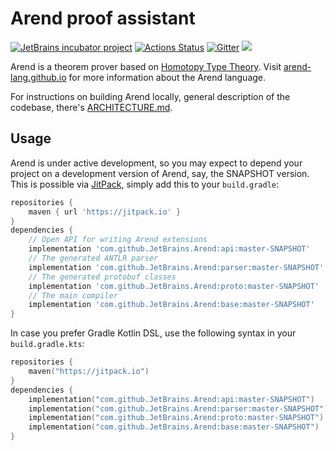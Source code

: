 # Arend proof assistant

[![JetBrains incubator project](https://jb.gg/badges/official.svg)](https://confluence.jetbrains.com/display/ALL/JetBrains+on+GitHub)
[![Actions Status](https://github.com/JetBrains/Arend/workflows/gradle/badge.svg)](https://github.com/JetBrains/Arend/actions)
[![Gitter](https://badges.gitter.im/arend-lang/community.svg)](https://gitter.im/arend-lang/community?utm_source=badge&utm_medium=badge&utm_campaign=pr-badge)
[![](https://jitpack.io/v/JetBrains/Arend.svg)](https://jitpack.io/#JetBrains/Arend)

Arend is a theorem prover based on [Homotopy Type Theory](https://ncatlab.org/nlab/show/homotopy+type+theory).
Visit [arend-lang.github.io](https://arend-lang.github.io/) for more information about the Arend language.

For instructions on building Arend locally, general description of the codebase,
there's [ARCHITECTURE.md](ARCHITECTURE.md).

## Usage

Arend is under active development, so you may expect to depend your project on
a development version of Arend, say, the SNAPSHOT version.
This is possible via [JitPack](https://jitpack.io/#JetBrains/Arend/-SNAPSHOT),
simply add this to your `build.gradle`:

```groovy
repositories {
    maven { url 'https://jitpack.io' }
}
dependencies {
    // Open API for writing Arend extensions
    implementation 'com.github.JetBrains.Arend:api:master-SNAPSHOT'
    // The generated ANTLR parser
    implementation 'com.github.JetBrains.Arend:parser:master-SNAPSHOT'
    // The generated protobuf classes
    implementation 'com.github.JetBrains.Arend:proto:master-SNAPSHOT'
    // The main compiler
    implementation 'com.github.JetBrains.Arend:base:master-SNAPSHOT'
}
```

In case you prefer Gradle Kotlin DSL,
use the following syntax in your `build.gradle.kts`:

```kotlin
repositories {
    maven("https://jitpack.io")
}
dependencies {
    implementation("com.github.JetBrains.Arend:api:master-SNAPSHOT")
    implementation("com.github.JetBrains.Arend:parser:master-SNAPSHOT")
    implementation("com.github.JetBrains.Arend:proto:master-SNAPSHOT")
    implementation("com.github.JetBrains.Arend:base:master-SNAPSHOT")
}
```
